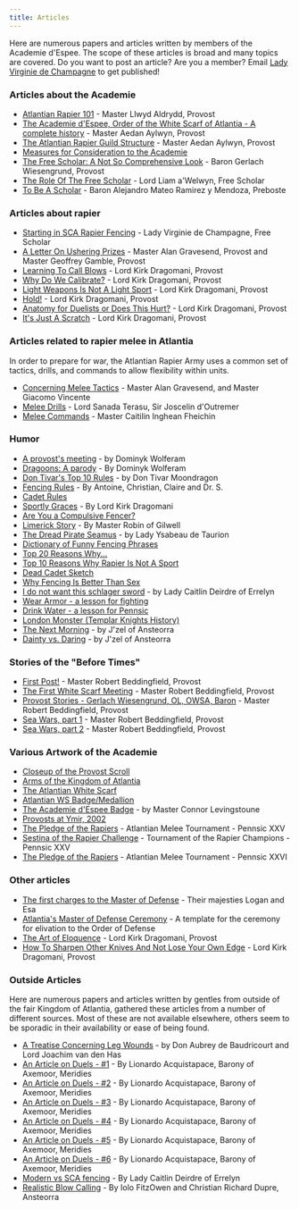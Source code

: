 ```yaml
---
title: Articles
---
```


Here are numerous papers and articles written by members of the Academie d'Espee.  The scope of these articles is broad and many topics are covered. Do you want to post an article? Are you a member?  Email [Lady Virginie de Champagne](mailto:vvdelaitre@gmail.com) to get published!

### Articles about the Academie

* [Atlantian Rapier 101](atlantian-rapier-101) - Master Llwyd Aldrydd, Provost
* [The Academie d'Espee, Order of the White Scarf of Atlantia - A complete history](history) - Master Aedan Aylwyn, Provost
* [The Atlantian Rapier Guild Structure](guild) - Master Aedan Aylwyn, Provost
* [Measures for Consideration to the Academie](guidelines)
* [The Free Scholar: A Not So Comprehensive Look](freescholar-2) - Baron Gerlach Wiesengrund, Provost
* [The Role Of The Free Scholar](freescholar) - Lord Liam a'Welwyn, Free Scholar
* [To Be A Scholar](scholar) - Baron Alejandro Mateo Ramirez y Mendoza, Preboste

### Articles about rapier

* [Starting in SCA Rapier Fencing](starting-in-sca-rapier-fencing.md) - Lady Virginie de Champagne, Free Scholar
* [A Letter On Ushering Prizes](usher) - Master Alan Gravesend, Provost and Master Geoffrey Gamble, Provost
* [Learning To Call Blows](learning-blowcalling) - Lord Kirk Dragomani, Provost
* [Why Do We Calibrate?](why-do-we-calibrate) - Lord Kirk Dragomani, Provost
* [Light Weapons Is Not A Light Sport](light-weapons) - Lord Kirk Dragomani, Provost
* [Hold!](hold) - Lord Kirk Dragomani, Provost
* [Anatomy for Duelists or Does This Hurt?](anatomy-for-duelists) - Lord Kirk Dragomani, Provost
* [It's Just A Scratch](just-a-scratch) - Lord Kirk Dragomani, Provost

### Articles related to rapier melee in Atlantia

In order to prepare for war, the Atlantian Rapier Army uses a common set of tactics, drills, and commands to allow flexibility within units.

* [Concerning Melee Tactics](melee-tactics) - Master Alan Gravesend, and Master Giacomo Vincente
* [Melee Drills](melee-drills) - Lord Sanada Terasu, Sir Joscelin d'Outremer
* [Melee Commands](melee-commands) - Master Caitilin Inghean Fheichin

### Humor

* [A provost's meeting](/humor/provost-meeting) - by Dominyk Wolferam
* [Dragoons: A parody](/humor/dragoons) - By Dominyk Wolferam
* [Don Tivar's Top 10 Rules](/humor/tivar) - by Don Tivar Moondragon
* [Fencing Rules](/humor/suess) - By Antoine, Christian, Claire and Dr. S.
* [Cadet Rules](/humor/cadet-rules)
* [Sportly Graces](/humor/ten-commandments) - By Lord Kirk Dragomani
* [Are You a Compulsive Fencer?](/humor/compulsive)
* [Limerick Story](/humor/limerick) - By Master Robin of Gilwell
* [The Dread Pirate Seamus](/humor/seamus) - by Lady Ysabeau de Taurion
* [Dictionary of Funny Fencing Phrases](/humor/dictionary-of-fencing-phrases)
* [Top 20 Reasons Why...](/humor/top-20)
* [Top 10 Reasons Why Rapier Is Not A Sport](/humor/top-ten-reasons)
* [Dead Cadet Sketch](/humor/dead-cadet.htm)
* [Why Fencing Is Better Than Sex](/humor/better-than-sex)
* [I do not want this schlager sword](/humor/schlager-sword) - by Lady Caitlin Deirdre of Errelyn
* [Wear Armor - a lesson for fighting](/humor/wear-armor)
* [Drink Water - a lesson for Pennsic](/humor/drink-water)
* [London Monster (Templar Knights History)](/humor/templar)
* [The Next Morning](/images/Don_Scaly_and_the_Herald.jpg) - by J'zel of Ansteorra
* [Dainty vs. Daring](/images/Dainty_Daring.jpg) - by J'zel of Ansteorra

### Stories of the "Before Times"

* [First Post!](before-times-intro) - Master Robert Beddingfield, Provost
* [The First White Scarf Meeting](before-times-first-meeting) - Master Robert Beddingfield, Provost
* [Provost Stories - Gerlach Wiesengrund, OL, OWSA, Baron](before-times-gerlach) - Master Robert Beddingfield, Provost
* [Sea Wars, part 1](before-times-seawars-part1) - Master Robert Beddingfield, Provost
* [Sea Wars, part 2](before-times-seawars-part2) - Master Robert Beddingfield, Provost

### Various Artwork of the Academie

* [Closeup of the Provost Scroll](/artwork/scroll)
* [Arms of the Kingdom of Atlantia](/images/Atlantia.gif)
* [The Atlantian White Scarf](/images/ws_shrse.gif)
* [Atlantian WS Badge/Medallion](/images/ws_medallion.gif)
* [The Academie d'Espee Badge](/images/ade_badge.gif) - by Master Connor Levingstoune
* [Provosts at Ymir, 2002](/artwork/group-pictures)
* [The Pledge of the Rapiers](/artwork/poem) - Atlantian Melee Tournament - Pennsic XXV
* [Sestina of the Rapier Challenge](/artwork/poem3) - Tournament of the Rapier Champions - Pennsic XXV
* [The Pledge of the Rapiers](/artwork/poem2) - Atlantian Melee Tournament - Pennsic XXVI

### Other articles

* [The first charges to the Master of Defense](mod-charges) - Their majesties Logan and Esa
* [Atlantia's Master of Defense Ceremony](mod-ceremony) - A template for the ceremony for elivation to the Order of Defense
* [The Art of Eloquence](art-of-eloquence) - Lord Kirk Dragomani, Provost
* [How To Sharpen Other Knives And Not Lose Your Own Edge](how-to-teach) - Lord Kirk Dragomani, Provost

### Outside Articles

Here are numerous papers and articles written by gentles from outside of the fair Kingdom of Atlantia, gathered these articles from a number of different sources.  Most of these are not available elsewhere, others seem to be sporadic in their availability or ease of being found.

* [A Treatise Concerning Leg Wounds](leg-wounds) - by Don Aubrey de Baudricourt and Lord Joachim van den Has
* [An Article on Duels - #1](on-duels/1) - By Lionardo Acquistapace, Barony of Axemoor, Meridies
* [An Article on Duels - #2](on-duels/2) - By Lionardo Acquistapace, Barony of Axemoor, Meridies
* [An Article on Duels - #3](on-duels/3) - By Lionardo Acquistapace, Barony of Axemoor, Meridies
* [An Article on Duels - #4](on-duels/4) - By Lionardo Acquistapace, Barony of Axemoor, Meridies
* [An Article on Duels - #5](on-duels/5) - By Lionardo Acquistapace, Barony of Axemoor, Meridies
* [An Article on Duels - #6](on-duels/6) - By Lionardo Acquistapace, Barony of Axemoor, Meridies
* [Modern vs SCA fencing](modern-vs-sca) - By Lady Caitlin Deirdre of Errelyn
* [Realistic Blow Calling](realistic-blow-calling) - By Iolo FitzOwen and Christian Richard Dupre, Ansteorra
